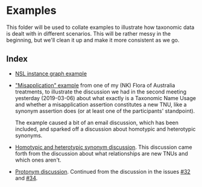 # Examples

This folder will be used to collate examples to illustrate how taxonomic data is
dealt with in different scenarios. This will be rather messy in the beginning,
but we'll clean it up and make it more consistent as we go.

## Index

- [NSL instance graph example](https://github.com/tdwg/tnc/blob/master/TDWG2018/nsl-instancegraph-example.pdf)

- ["Misapplication" example](misapplication-example.md)
  from one of my (NK) Flora of Australia treatments, to illustrate the discussion
  we had in the second meeting yesterday (2019-03-06) about what exactly is a
  Taxonomic Name Usage and whether a misapplication assertion constitutes a new
  TNU, like a synonym assertion does (or at least one of the participants'
  standpoint).

  The example caused a bit of an email discussion, which has been included, and
  sparked off a discussion about homotypic and heterotypic synonyms.

- [Homotypic and heterotypic synonym discussion](homotypic-heterotypic-examples.md).
  This discussion came forth from the discussion about what relationships are new
  TNUs and which ones aren't.

- [Protonym discussion](protonym.md). Continued from the discussion in the issues
  [#32](https://github.com/tdwg/tnc/issues/32) and
  [#34](https://github.com/tdwg/tnc/issues/34).
